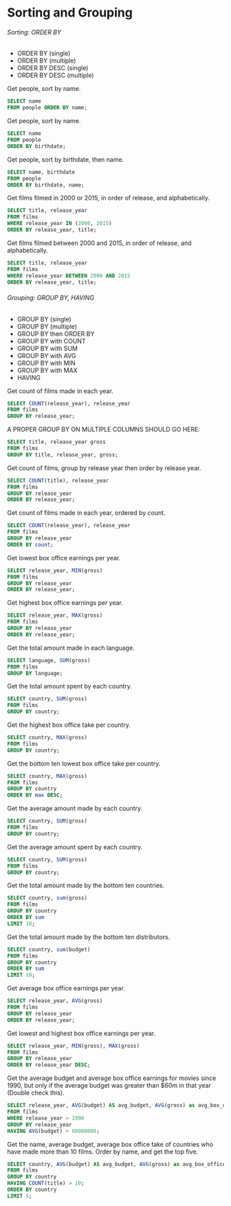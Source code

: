 # Sorting and Grouping
###### Sorting: ORDER BY
- ORDER BY (single)
- ORDER BY (multiple)
- ORDER BY DESC (single)
- ORDER BY DESC (multiple)

Get people, sort by name.
```sql
SELECT name
FROM people ORDER BY name;
```

Get people, sort by name.
```sql
SELECT name
FROM people
ORDER BY birthdate;
```

Get people, sort by birthdate, then name.
```sql
SELECT name, birthdate
FROM people
ORDER BY birthdate, name;
```

Get films filmed in 2000 or 2015, in order of release, and alphabetically.
```sql
SELECT title, release_year
FROM films
WHERE release_year IN (2000, 2015)
ORDER BY release_year, title;
```

Get films filmed between 2000 and 2015, in order of release, and alphabetically.
```sql
SELECT title, release_year
FROM films
WHERE release_year BETWEEN 2000 AND 2015
ORDER BY release_year, title;
```

###### Grouping: GROUP BY, HAVING
- GROUP BY (single)
- GROUP BY (multiple)
- GROUP BY then ORDER BY
- GROUP BY with COUNT
- GROUP BY with SUM
- GROUP BY with AVG
- GROUP BY with MIN
- GROUP BY with MAX
- HAVING

Get count of films made in each year.
```sql
SELECT COUNT(release_year), release_year
FROM films
GROUP BY release_year;
```

A PROPER GROUP BY ON MULTIPLE COLUMNS SHOULD GO HERE:
```sql
SELECT title, release_year gross
FROM films
GROUP BY title, release_year, gross;
```

Get count of films, group by release year then order by release year.
```sql
SELECT COUNT(title), release_year
FROM films
GROUP BY release_year
ORDER BY release_year;
```

Get count of films made in each year, ordered by count.
```sql
SELECT COUNT(release_year), release_year
FROM films
GROUP BY release_year
ORDER BY count;
```

Get lowest box office earnings per year.
```sql
SELECT release_year, MIN(gross)
FROM films
GROUP BY release_year
ORDER BY release_year;
```

Get highest box office earnings per year.
```sql
SELECT release_year, MAX(gross)
FROM films
GROUP BY release_year
ORDER BY release_year;
```

Get the total amount made in each language.
```sql
SELECT language, SUM(gross)
FROM films
GROUP BY language;
```

Get the total amount spent by each country.
```sql
SELECT country, SUM(gross)
FROM films
GROUP BY country;
```

Get the highest box office take per country.
```sql
SELECT country, MAX(gross)
FROM films
GROUP BY country;
```

Get the bottom ten lowest box office take per country.
```sql
SELECT country, MAX(gross)
FROM films
GROUP BY country
ORDER BY max DESC;
```

Get the average amount made by each country.
```sql
SELECT country, SUM(gross)
FROM films
GROUP BY country;
```

Get the average amount spent by each country.
```sql
SELECT country, SUM(gross)
FROM films
GROUP BY country;
```

Get the total amount made by the bottom ten countries.
```sql
SELECT country, sum(gross)
FROM films
GROUP BY country
ORDER BY sum
LIMIT 10;
```

Get the total amount made by the bottom ten distributors.
```sql
SELECT country, sum(budget)
FROM films
GROUP BY country
ORDER BY sum
LIMIT 10;
```

Get average box office earnings per year.
```sql
SELECT release_year, AVG(gross)
FROM films
GROUP BY release_year
ORDER BY release_year;
```

Get lowest and highest box office earnings per year.
```sql
SELECT release_year, MIN(gross), MAX(gross)
FROM films
GROUP BY release_year
ORDER BY release_year DESC;
```

Get the average budget and average box office earnings for movies since 1990, but only if the average budget was greater than $60m in that year (Double check this).
```sql
SELECT release_year, AVG(budget) AS avg_budget, AVG(gross) as avg_box_office
FROM films
WHERE release_year > 1990
GROUP BY release_year
HAVING AVG(budget) > 60000000;
```

Get the name, average budget, average box office take of countries who have made more than 10 films. Order by name, and get the top five.
```sql
SELECT country, AVG(budget) AS avg_budget, AVG(gross) as avg_box_office
FROM films
GROUP BY country
HAVING COUNT(title) > 10;
ORDER BY country
LIMIT 5;
```
